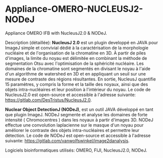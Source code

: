 # Appliance-OMERO-NUCLEUSJ2-NODeJ
Appliance OMERO IFB with NucleusJ2.0 & NODeJ.

Description (détaillée): 
**NucleusJ 2.0** est un plugin developpé en  JAVA pour ImageJ simple et convivial dédié à la caractérisation de la morphologie nucléaire et de l'organisation de la chromatine en 3D. À partir de piles d'images, la limite du noyau est délimitée en combinant la méthode de segmentation Otsu avec l'optimisation de la sphéricité nucléaire. Les domaines de la chromatine sont segmentés en divisant le noyau à l'aide d'un algorithme de watershed en 3D et en appliquant un seuil sur une mesure de contraste des régions résultantes. En sortie, NucleusJ quantifie 15 paramètres, y compris la forme et la taille des noyaux, ainsi que des objets intra-nucléaires et leur position à l'intérieur du noyau.
Le code de NucleusJ2.0 est open-source et accessible à l'adresse suivante: https://gitlab.com/DesTristus/NucleusJ2.0. 

**Nuclear Object DetectionJ (NODeJ)**, est un outil JAVA développé en tant que plugin ImageJ. NODeJ segmente et analyse les domaines de forte intensité ( Chromocentres ) dans les noyaux à partir d'images 3D. NODeJ effectue une convolution laplacienne sur le masque d'un noyau pour améliorer le contraste des objets intra-nucléaires et permettre leur détection.
Le code de NODeJ est open-source et accessible à l'adresse suivante: https://gitlab.com/vanwolfswinkel/image2danalysis. 

Logiciels bioinformatiques utilisés: OMERO, FIJI, NucleusJ2.0, NODeJ.


